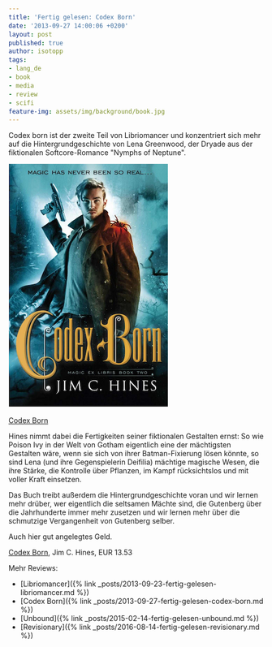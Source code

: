 ```yaml
---
title: 'Fertig gelesen: Codex Born'
date: '2013-09-27 14:00:06 +0200'
layout: post
published: true
author: isotopp
tags:
- lang_de
- book
- media
- review
- scifi
feature-img: assets/img/background/book.jpg
---
```

Codex born ist der zweite Teil von Libriomancer und konzentriert sich mehr auf die Hintergrundgeschichte von Lena Greenwood, der Dryade aus der fiktionalen Softcore-Romance "Nymphs of Neptune".

[![](/uploads/2013/09/codex-born.png)](http://www.amazon.de/Libriomancer-ebook/dp/B00DIK7STK)

[Codex Born](http://www.amazon.de/Libriomancer-ebook/dp/B00DIK7STK)

Hines nimmt dabei die Fertigkeiten seiner fiktionalen Gestalten ernst: So wie Poison Ivy in der Welt von Gotham eigentlich eine der mächtigsten Gestalten wäre, wenn sie sich von ihrer Batman-Fixierung lösen könnte, so sind Lena (und ihre Gegenspielerin Deifilia) mächtige magische Wesen, die ihre Stärke, die Kontrolle über Pflanzen, im Kampf rücksichtslos und mit voller Kraft einsetzen.

Das Buch treibt außerdem die Hintergrundgeschichte voran und wir lernen mehr drüber, wer eigentlich die seltsamen Mächte sind, die Gutenberg über die Jahrhunderte immer mehr zusetzen und wir lernen mehr über die schmutzige Vergangenheit von Gutenberg selber.

Auch hier gut angelegtes Geld.

[Codex Born](http://www.amazon.de/Codex-Born-Magic-Libris-ebook/dp/B00AYJIKNQ), Jim C. Hines, EUR 13.53

Mehr Reviews:
- [Libriomancer]({% link _posts/2013-09-23-fertig-gelesen-libriomancer.md %})
- [Codex Born]({% link _posts/2013-09-27-fertig-gelesen-codex-born.md %})
- [Unbound]({% link _posts/2015-02-14-fertig-gelesen-unbound.md %})
- [Revisionary]({% link _posts/2016-08-14-fertig-gelesen-revisionary.md %})

